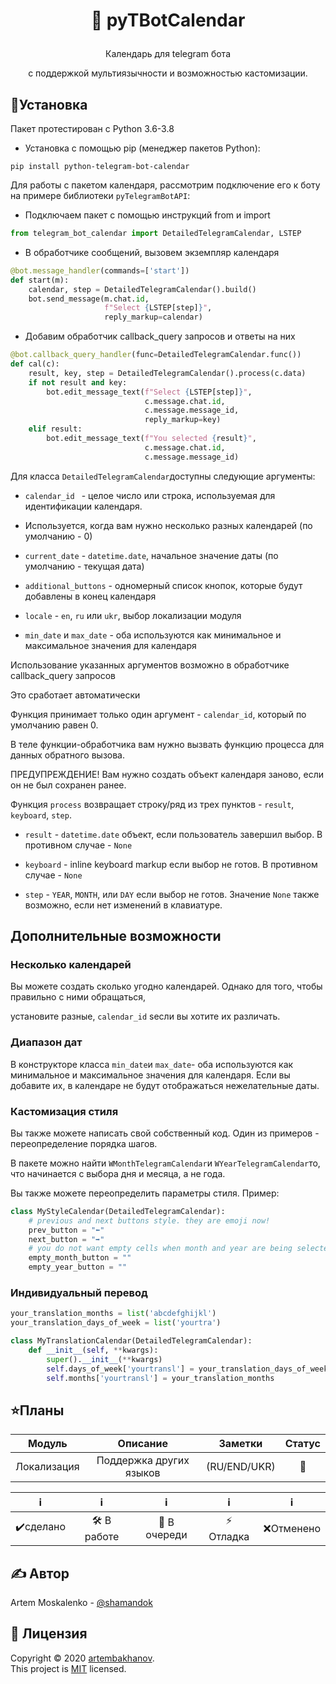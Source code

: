 # <p align="center">:calendar: pyTBotCalendar</p>
<p align="center"> Календарь для telegram бота</p>
<p align="center"> с поддержкой мультиязычности и возможностью кастомизации.</p>

##  🚩Установка ##
Пакет протестирован с Python 3.6-3.8
   - Установка с помощью pip (менеджер пакетов Python):
```
pip install python-telegram-bot-calendar
```
Для работы с пакетом календаря, рассмотрим подключение его к боту на примере библиотеки `pyTelegramBotAPI`:

   - Подключаем пакет с помощью инструкций from и import

```python
from telegram_bot_calendar import DetailedTelegramCalendar, LSTEP
```
   - В обработчике сообщений, вызовем экземпляр календаря

```python
@bot.message_handler(commands=['start'])
def start(m):
    calendar, step = DetailedTelegramCalendar().build()
    bot.send_message(m.chat.id,
                     f"Select {LSTEP[step]}",
                     reply_markup=calendar)
```
   - Добавим обработчик callback_query запросов и ответы на них
```python
@bot.callback_query_handler(func=DetailedTelegramCalendar.func())
def cal(c):
    result, key, step = DetailedTelegramCalendar().process(c.data)
    if not result and key:
        bot.edit_message_text(f"Select {LSTEP[step]}",
                              c.message.chat.id,
                              c.message.message_id,
                              reply_markup=key)
    elif result:
        bot.edit_message_text(f"You selected {result}",
                              c.message.chat.id,
                              c.message.message_id)

```
Для класса `DetailedTelegramCalendar`доступны следующие аргументы:

   - `calendar_id ` - целое число или строка, используемая для идентификации календаря.
   - Используется, когда вам нужно несколько разных календарей (по умолчанию - 0)
 
   - `current_date` - `datetime.date`, начальное значение даты (по умолчанию - текущая дата)

   - `additional_buttons` - одномерный список кнопок, которые будут добавлены в конец календаря

   - `locale` - `en`, `ru` или `ukr`, выбор локализации модуля

   - `min_date` и `max_date` - оба используются как минимальное и максимальное значения для календаря

Использование указанных аргументов возможно в обработчике callback_query запросов

Это сработает автоматически

Функция принимает только один аргумент - `calendar_id`, который по умолчанию равен 0.


В теле функции-обработчика вам нужно вызвать функцию процесса для данных обратного вызова. 

ПРЕДУПРЕЖДЕНИЕ! Вам нужно создать объект календаря заново, если он не был сохранен ранее.

Функция `process` возвращает строку/ряд из трех пунктов - `result`, `keyboard`, `step`.

   - `result` - `datetime.date` объект, если пользователь завершил выбор. В противном случае - `None`

   - `keyboard` - inline keyboard markup если выбор не готов. В противном случае - `None`

   - `step` - `YEAR`, `MONTH`, или `DAY` если выбор не готов. Значение `None` также возможно, если нет изменений в клавиатуре.

##  Дополнительные возможности ##

### Несколько календарей ###

Вы можете создать сколько угодно календарей. Однако для того, чтобы правильно с ними обращаться,

установите разные, `calendar_id` sесли вы хотите их различать.

### Диапазон дат ###

В конструкторе класса `min_date`и `max_date`- оба используются как минимальное и максимальное значения для календаря. Если вы добавите их, в календаре не будут отображаться нежелательные даты.

### Кастомизация стиля ###

Вы также можете написать свой собственный код. Один из примеров - переопределение порядка шагов.

В пакете можно найти `WMonthTelegramCalendar`и `WYearTelegramCalendar`то, что начинается с выбора дня и месяца, а не года.

Вы также можете переопределить параметры стиля. Пример:
```python
class MyStyleCalendar(DetailedTelegramCalendar):
    # previous and next buttons style. they are emoji now!
    prev_button = "⬅️"
    next_button = "➡️"
    # you do not want empty cells when month and year are being selected
    empty_month_button = ""
    empty_year_button = ""
```
### Индивидуальный перевод ###
```python
your_translation_months = list('abcdefghijkl')
your_translation_days_of_week = list('yourtra')

class MyTranslationCalendar(DetailedTelegramCalendar):
    def __init__(self, **kwargs):
        super().__init__(**kwargs)
        self.days_of_week['yourtransl'] = your_translation_days_of_week
        self.months['yourtransl'] = your_translation_months
```
##  ⭐Планы ##
|      Модуль     | Описание                 | Заметки                       |  Статус |
| :-------------: |:------------------------:|:-----------------------------:|:-------:|
| Локализация     | Поддержка других языков  |    (RU/END/UKR)               |    🧮   |

|       ℹ️     |            ℹ️       |         ℹ️       |       ℹ️         |        ℹ️         |
| :---------:|:------------------:|:---------------:|:---------------:|:---------------:|
|  ✔️сделано |    🛠️ В работе    |   🧮 В очереди  |  ⚡ Отладка    |    ❌Отменено   |

## ✍️ Автор
Artem Moskalenko - [@shamandok](https://github.com/shamandok) <br />

## 📝 Лицензия

Copyright © 2020 [artembakhanov](https://github.com/artembakhanov). <br />
This project is [MIT](https://github.com/shamandok/Python-TBot-calendar/blob/main/LICENSE) licensed.
